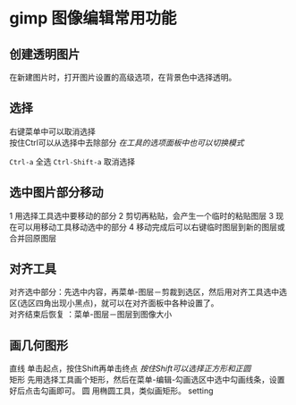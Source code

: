 # gimp 图像编辑常用功能

## 创建透明图片
在新建图片时，打开图片设置的高级选项，在背景色中选择透明。

## 选择
右键菜单中可以取消选择  
按住Ctrl可以从选择中去除部分  *在工具的选项面板中也可以切换模式*  

`Ctrl-a` 全选  `Ctrl-Shift-a` 取消选择  

## 选中图片部分移动
1 用选择工具选中要移动的部分 2 剪切再粘贴，会产生一个临时的粘贴图层 3 现在可以用移动工具移动选中的部分 4 移动完成后可以右键临时图层到新的图层或合并回原图层  

## 对齐工具
对齐选中部分：先选中内容，再菜单-图层－剪裁到选区，然后用对齐工具选中选区(选区四角出现小黑点)，就可以在对齐面板中各种设置了。  
对齐结束后恢复 ：菜单-图层－图层到图像大小  

## 画几何图形
直线  单击起点，按住Shift再单击终点  *按住Shift可以选择正方形和正圆*  
矩形  先用选择工具画个矩形，然后在菜单-编辑-勾画选区中选中勾画线条，设置好后点击勾画即可。
圆    用椭圆工具，类似画矩形。   setting